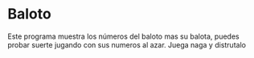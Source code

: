 # Baloto
Este programa muestra los números del baloto mas su balota, puedes probar suerte jugando con sus numeros al azar. Juega naga y distrutalo
